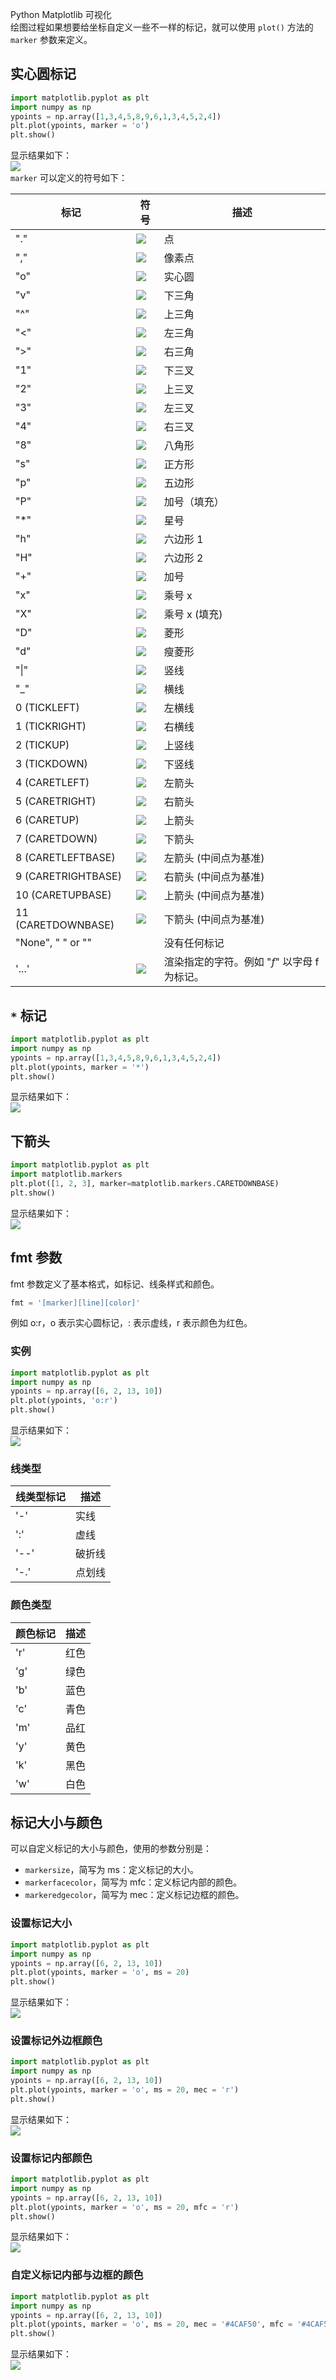 Python Matplotlib 可视化<br />绘图过程如果想要给坐标自定义一些不一样的标记，就可以使用 `plot()` 方法的 `marker` 参数来定义。
<a name="WjKu6"></a>
## 实心圆标记
```python
import matplotlib.pyplot as plt
import numpy as np
ypoints = np.array([1,3,4,5,8,9,6,1,3,4,5,2,4])
plt.plot(ypoints, marker = 'o')
plt.show()
```
显示结果如下：<br />![](./img/1638319859761-48d27679-6c14-446e-8da0-16660a301874.webp)<br />`marker` 可以定义的符号如下：

| 标记 | 符号 | 描述 |
| --- | --- | --- |
| "." | ![](./img/1638319859523-3a030b57-ed50-411a-8c14-e80154dc8560.webp) | 点 |
| "," | ![](./img/1638319859713-8d763b4d-c7d2-4126-8764-2ffb2267edb0.webp) | 像素点 |
| "o" | ![](./img/1638319859734-69fa9e91-cd40-4150-bfa5-82d1d43e18d0.webp) | 实心圆 |
| "v" | ![](./img/1638319859684-39ba3e17-4b3e-4ed0-b03e-231b1c6c115b.webp) | 下三角 |
| "^" | ![](./img/1638319860066-07a98519-b569-4c6c-baf6-101dbf2609ee.webp) | 上三角 |
| "<" | ![](./img/1638319860138-04f1b251-7a21-4d38-b801-e2b08f026fbd.webp) | 左三角 |
| ">" | ![](./img/1638319860329-af43d60e-8c7b-4783-bb60-a778adc099c8.webp) | 右三角 |
| "1" | ![](./img/1638319860250-d17fcbba-f106-4fe2-9608-07dbff06cdd7.webp) | 下三叉 |
| "2" | ![](./img/1638319860465-a42f808a-f535-4fb5-b23b-4c2d825df9c6.webp) | 上三叉 |
| "3" | ![](./img/1638319860588-f0e28e64-2f5c-4777-9b12-b1f3bf65e2e9.webp) | 左三叉 |
| "4" | ![](./img/1638319860664-38788485-cd19-41be-93a9-2696b195c317.webp) | 右三叉 |
| "8" | ![](./img/1638319860617-8de51d77-f99e-4f2e-a63d-088a290a3b01.webp) | 八角形 |
| "s" | ![](./img/1638319860732-c0e56a08-445d-4744-8101-d44a6126a0c9.webp) | 正方形 |
| "p" | ![](./img/1638319860976-56e9bed2-861e-43d8-a051-c98d351a8c8d.webp) | 五边形 |
| "P" | ![](./img/1638319861143-0bca294a-3355-4d7c-81c2-494de520ddde.webp) | 加号（填充） |
| "*" | ![](./img/1638319861168-fe506efa-bd9c-42eb-a72d-1d57a73d4651.webp) | 星号 |
| "h" | ![](./img/1638319861187-f86a75aa-760b-473c-936e-7fd93ba8925d.webp) | 六边形 1 |
| "H" | ![](./img/1638319861300-fd0882cd-56b3-4a98-9613-79fc836bab0e.webp) | 六边形 2 |
| "+" | ![](./img/1638319861426-47f591a4-ef31-4da5-bd92-a28fa234ed9f.webp) | 加号 |
| "x" | ![](./img/1638319861491-42c20955-1ba8-45bf-baeb-59c7affa5316.webp) | 乘号 x |
| "X" | ![](./img/1638319861790-a857806e-8d98-4eb0-88c4-d44dd5583cfb.webp) | 乘号 x (填充) |
| "D" | ![](./img/1638319861735-d3d391aa-07a1-414b-8882-38bb2e31e339.webp) | 菱形 |
| "d" | ![](./img/1638319861793-e768b226-1a63-46d9-940a-eec63cf6c695.webp) | 瘦菱形 |
| "&#124;" | ![](./img/1638319861956-9cd41d7f-fc46-4869-86e1-fe8ac49bfbf5.webp) | 竖线 |
| "_" | ![](./img/1638319862026-a413379c-dbd0-440b-9b6f-ef40b21b1420.webp) | 横线 |
| 0 (TICKLEFT) | ![](./img/1638319862234-c980269a-15c2-4cb0-8dae-fc2a5e07052a.webp) | 左横线 |
| 1 (TICKRIGHT) | ![](./img/1638319862448-b4a37227-474d-4e11-9f54-8f5f0478bd2a.webp) | 右横线 |
| 2 (TICKUP) | ![](./img/1638319862266-63956681-3d64-4acd-b8af-24a8d112a3a4.webp) | 上竖线 |
| 3 (TICKDOWN) | ![](./img/1638319862563-2f223bf3-9d16-4875-a170-f268cc8dd2d3.webp) | 下竖线 |
| 4 (CARETLEFT) | ![](./img/1638319862543-c9c4d02d-0f96-4e76-8dad-80073cc2b0c5.webp) | 左箭头 |
| 5 (CARETRIGHT) | ![](./img/1638319862756-9d4cd8aa-18b8-4138-bbea-904f8ba3178a.webp) | 右箭头 |
| 6 (CARETUP) | ![](./img/1638319862729-0c5a244b-2d3b-4a3f-8eaf-a2b0e3390df9.webp) | 上箭头 |
| 7 (CARETDOWN) | ![](./img/1638319862991-e944167f-a88f-44c9-b9d8-ff44048708bb.webp) | 下箭头 |
| 8 (CARETLEFTBASE) | ![](./img/1638319863095-ce20af31-fdb0-4e4d-99b8-f6310bbeee2e.webp) | 左箭头 (中间点为基准) |
| 9 (CARETRIGHTBASE) | ![](./img/1638319862920-4a577f07-737c-492c-9bda-81bf8c0765bb.webp) | 右箭头 (中间点为基准) |
| 10 (CARETUPBASE) | ![](./img/1638319863200-8c84f40f-2c3c-4fcf-a3e3-720ce68cb10c.webp) | 上箭头 (中间点为基准) |
| 11 (CARETDOWNBASE) | ![](./img/1638319863263-dd11dfce-cc6d-4be9-854c-5487db739ef7.webp) | 下箭头 (中间点为基准) |
| "None", " " or "" | <br /> | 没有任何标记 |
| '$...$' | ![](./img/1638319863388-104ee3a0-082d-4260-b1e1-228df1078e00.webp) | 渲染指定的字符。例如 "$f$" 以字母 f 为标记。 |

<a name="rOVds"></a>
##  `*` 标记
```python
import matplotlib.pyplot as plt
import numpy as np
ypoints = np.array([1,3,4,5,8,9,6,1,3,4,5,2,4])
plt.plot(ypoints, marker = '*')
plt.show()
```
显示结果如下：<br />![](./img/1638319863711-98d6e785-068e-475a-acef-781ea7a70f27.webp)
<a name="YYry7"></a>
## 下箭头
```python
import matplotlib.pyplot as plt
import matplotlib.markers
plt.plot([1, 2, 3], marker=matplotlib.markers.CARETDOWNBASE)
plt.show()
```
显示结果如下：<br />![](./img/1638319863817-eb37d01a-5e12-43d0-b0a5-481e4edfecff.webp)
<a name="se2xu"></a>
## fmt 参数
fmt 参数定义了基本格式，如标记、线条样式和颜色。
```python
fmt = '[marker][line][color]'
```
例如 o:r，o 表示实心圆标记，: 表示虚线，r 表示颜色为红色。
<a name="dFn96"></a>
### 实例
```python
import matplotlib.pyplot as plt
import numpy as np
ypoints = np.array([6, 2, 13, 10])
plt.plot(ypoints, 'o:r')
plt.show()
```
显示结果如下：<br />![](./img/1638319863604-b306bb37-0a93-4f96-a3ae-335650481aa0.webp)
<a name="jphua"></a>
### 线类型
| 线类型标记 | 描述 |
| --- | --- |
| '-' | 实线 |
| ':' | 虚线 |
| '--' | 破折线 |
| '-.' | 点划线 |

<a name="m4R8y"></a>
### 颜色类型
| 颜色标记 | 描述 |
| --- | --- |
| 'r' | 红色 |
| 'g' | 绿色 |
| 'b' | 蓝色 |
| 'c' | 青色 |
| 'm' | 品红 |
| 'y' | 黄色 |
| 'k' | 黑色 |
| 'w' | 白色 |

<a name="ineSx"></a>
## 标记大小与颜色
可以自定义标记的大小与颜色，使用的参数分别是：

- `markersize`，简写为 ms：定义标记的大小。
- `markerfacecolor`，简写为 mfc：定义标记内部的颜色。
- `markeredgecolor`，简写为 mec：定义标记边框的颜色。
<a name="NCC8b"></a>
### 设置标记大小
```python
import matplotlib.pyplot as plt
import numpy as np
ypoints = np.array([6, 2, 13, 10])
plt.plot(ypoints, marker = 'o', ms = 20)
plt.show()
```
显示结果如下：<br />![](./img/1638319863817-5951eba3-d18d-4787-a68a-b986f5daab57.webp)
<a name="QP7dk"></a>
### 设置标记外边框颜色
```python
import matplotlib.pyplot as plt
import numpy as np
ypoints = np.array([6, 2, 13, 10])
plt.plot(ypoints, marker = 'o', ms = 20, mec = 'r')
plt.show()
```
显示结果如下：<br />![](./img/1638319864169-2a7e7e29-04fd-48ab-9844-31c391da68c0.webp)
<a name="h40Lh"></a>
### 设置标记内部颜色
```python
import matplotlib.pyplot as plt
import numpy as np
ypoints = np.array([6, 2, 13, 10])
plt.plot(ypoints, marker = 'o', ms = 20, mfc = 'r')
plt.show()
```
显示结果如下：<br />![](./img/1638319864047-41b1e4b2-d6ae-44a6-a4ef-664282ef7bec.webp)
<a name="zktv0"></a>
### 自定义标记内部与边框的颜色
```python
import matplotlib.pyplot as plt
import numpy as np
ypoints = np.array([6, 2, 13, 10])
plt.plot(ypoints, marker = 'o', ms = 20, mec = '#4CAF50', mfc = '#4CAF50')
plt.show()
```
显示结果如下：<br />![](./img/1638319864118-422e59b6-a603-4fb1-97e1-d86af9651298.webp)
